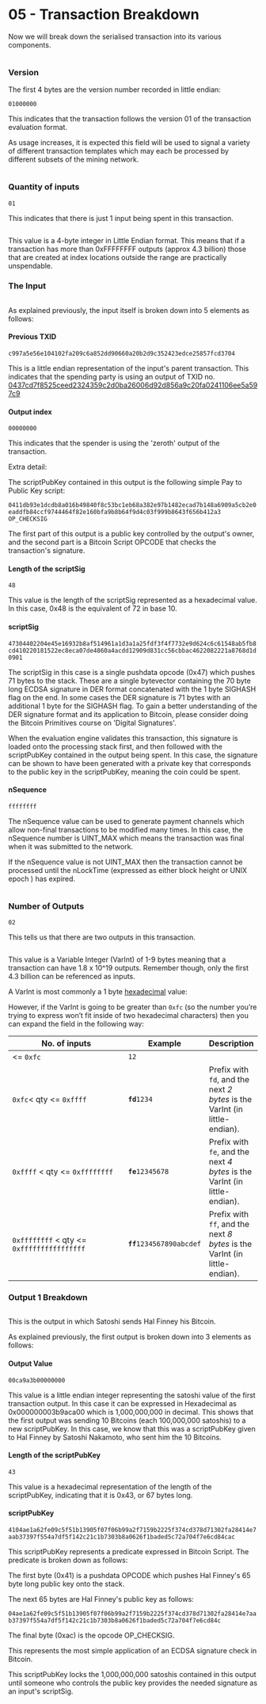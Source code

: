 # 05 - Transaction Breakdown

Now we will break down the serialised transaction into its various components.

<figure><img src="../.gitbook/assets/Tx Parameters.gif" alt=""><figcaption></figcaption></figure>

### Version <a href="#version" id="version"></a>

The first 4 bytes are the version number recorded in little endian:

`01000000`

This indicates that the transaction follows the version 01 of the transaction evaluation format.&#x20;

As usage increases, it is expected this field will be used to signal a variety of different transaction templates which may each be processed by different subsets of the mining network.&#x20;

<figure><img src="../.gitbook/assets/Tx Version Number.gif" alt=""><figcaption></figcaption></figure>

### Quantity of inputs <a href="#quantity-of-inputs" id="quantity-of-inputs"></a>

`01`

This indicates that there is just 1 input being spent in this transaction.&#x20;

<figure><img src="../.gitbook/assets/Input Counter.gif" alt=""><figcaption></figcaption></figure>

This value is a 4-byte integer in Little Endian format. This means that if a transaction has more than 0xFFFFFFFF outputs (approx 4.3 billion) those that are created at index locations outside the range are practically unspendable.&#x20;

### The Input <a href="#the-input" id="the-input"></a>

<figure><img src="../.gitbook/assets/Deconstructed Inputs.gif" alt=""><figcaption></figcaption></figure>

As explained previously, the input itself is broken down into 5 elements as follows:

#### Previous TXID <a href="#previous-txid" id="previous-txid"></a>

`c997a5e56e104102fa209c6a852dd90660a20b2d9c352423edce25857fcd3704`

This is a little endian representation of the input's parent transaction. This indicates that the spending party is using an output of TXID no. [0437cd7f8525ceed2324359c2d0ba26006d92d856a9c20fa0241106ee5a597c9](https://whatsonchain.com/tx/0437cd7f8525ceed2324359c2d0ba26006d92d856a9c20fa0241106ee5a597c9)

#### Output index <a href="#output-index" id="output-index"></a>

`00000000`

This indicates that the spender is using the 'zeroth' output of the transaction.

Extra detail:

The scriptPubKey contained in this output is the following simple Pay to Public Key script:

`0411db93e1dcdb8a016b49840f8c53bc1eb68a382e97b1482ecad7b148a6909a5cb2e0eaddfb84ccf9744464f82e160bfa9b8b64f9d4c03f999b8643f656b412a3 OP_CHECKSIG`

The first part of this output is a public key controlled by the output's owner, and the second part is a Bitcoin Script OPCODE that checks the transaction's signature.

#### Length of the scriptSig <a href="#length-of-the-scriptsig" id="length-of-the-scriptsig"></a>

`48`

This value is the length of the scriptSig represented as a hexadecimal value. In this case, 0x48 is the equivalent of 72 in base 10.

#### scriptSig <a href="#scriptsig" id="scriptsig"></a>

`47304402204e45e16932b8af514961a1d3a1a25fdf3f4f7732e9d624c6c61548ab5fb8cd410220181522ec8eca07de4860a4acdd12909d831cc56cbbac4622082221a8768d1d0901`

The scriptSig in this case is a single pushdata opcode (0x47) which pushes 71 bytes to the stack. These are a single bytevector containing the 70 byte long ECDSA signature in DER format concatenated with the 1 byte SIGHASH flag on the end. In some cases the DER signature is 71 bytes with an additional 1 byte for the SIGHASH flag. To gain a better understanding of the DER signature format and its application to Bitcoin, please consider doing the Bitcoin Primitives course on 'Digital Signatures'.

When the evaluation engine validates this transaction, this signature is loaded onto the processing stack first, and then followed with the scriptPubKey contained in the output being spent. In this case, the signature can be shown to have been generated with a private key that corresponds to the public key in the scriptPubKey, meaning the coin could be spent.

#### nSequence <a href="#nsequence" id="nsequence"></a>

`ffffffff`

The nSequence value can be used to generate payment channels which allow non-final transactions to be modified many times. In this case, the nSequence number is UINT\_MAX which means the transaction was final when it was submitted to the network.

If the nSequence value is not UINT\_MAX then the transaction cannot be processed until the nLockTime (expressed as either block height or UNIX epoch ) has expired.

<figure><img src="../.gitbook/assets/nlocktimensequence (1).gif" alt=""><figcaption></figcaption></figure>

### &#x20;<a href="#number-of-outputs" id="number-of-outputs"></a>

### Number of Outputs <a href="#number-of-outputs" id="number-of-outputs"></a>

`02`

This tells us that there are two outputs in this transaction.&#x20;

<figure><img src="../.gitbook/assets/Output Counter.gif" alt=""><figcaption></figcaption></figure>

This value is a Variable Integer (VarInt) of 1-9 bytes meaning that a transaction can have 1.8 x 10^19  outputs. Remember though, only the first 4.3 billion can be referenced as inputs.

A VarInt is most commonly a 1 byte [hexadecimal](https://learnmeabitcoin.com/technical/hexadecimal) value:

However, if the VarInt is going to be greater than `0xfc` (so the number you’re trying to express won’t fit inside of two hexadecimal characters) then you can expand the field in the following way:

<table><thead><tr><th width="250.33333333333331">No. of inputs</th><th>Example</th><th>Description</th></tr></thead><tbody><tr><td>&#x3C;= <code>0xfc</code></td><td><code>12</code></td><td></td></tr><tr><td><code>0xfc</code>&#x3C; qty &#x3C;= <code>0xffff</code></td><td><strong><code>fd</code></strong><code>1234</code></td><td>Prefix with <code>fd</code>, and the next <em>2 bytes</em> is the VarInt (in little-endian).</td></tr><tr><td><code>0xffff</code> &#x3C; qty &#x3C;= <code>0xffffffff</code></td><td><strong><code>fe</code></strong><code>12345678</code></td><td>Prefix with <code>fe</code>, and the next <em>4 bytes</em> is the VarInt (in little-endian).</td></tr><tr><td><code>0xffffffff</code> &#x3C; qty &#x3C;= <code>0xffffffffffffffff</code></td><td><strong><code>ff</code></strong><code>1234567890abcdef</code></td><td>Prefix with <code>ff</code>, and the next <em>8 bytes</em> is the VarInt (in little-endian).</td></tr></tbody></table>

### Output 1 Breakdown <a href="#output-1-breakdown" id="output-1-breakdown"></a>

<figure><img src="../.gitbook/assets/Output Parameters.gif" alt=""><figcaption></figcaption></figure>

This is the output in which Satoshi sends Hal Finney his Bitcoin.

As explained previously, the first output is broken down into 3 elements as follows:

#### Output Value <a href="#output-value" id="output-value"></a>

`00ca9a3b00000000`

This value is a little endian integer representing the satoshi value of the first transaction output. In this case it can be expressed in Hexadecimal as 0x000000003b9aca00 which is 1,000,000,000 in decimal. This shows that the first output was sending 10 Bitcoins (each 100,000,000 satoshis) to a new scriptPubKey. In this case, we know that this was a scriptPubKey given to Hal Finney by Satoshi Nakamoto, who sent him the 10 Bitcoins.

#### Length of the scriptPubKey <a href="#length-of-the-scriptpubkey" id="length-of-the-scriptpubkey"></a>

`43`

This value is a hexadecimal representation of the length of the scriptPubKey, indicating that it is 0x43, or 67 bytes long.

#### scriptPubKey <a href="#scriptpubkey" id="scriptpubkey"></a>

`4104ae1a62fe09c5f51b13905f07f06b99a2f7159b2225f374cd378d71302fa28414e7aab37397f554a7df5f142c21c1b7303b8a0626f1baded5c72a704f7e6cd84cac`

This scriptPubKey represents a predicate expressed in Bitcoin Script. The predicate is broken down as follows:

The first byte (0x41) is a pushdata OPCODE which pushes Hal Finney's 65 byte long public key onto the stack.&#x20;

The next 65 bytes are Hal Finney's public key as follows:

`04ae1a62fe09c5f51b13905f07f06b99a2f7159b2225f374cd378d71302fa28414e7aab37397f554a7df5f142c21c1b7303b8a0626f1baded5c72a704f7e6cd84c`

The final byte (0xac) is the opcode OP\_CHECKSIG.

This represents the most simple application of an ECDSA signature check in Bitcoin.

This scriptPubKey locks the 1,000,000,000 satoshis contained in this output until someone who controls the public key provides the needed signature as an input's scriptSig.
